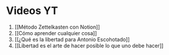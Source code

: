 # Videos YT
1. [[Método Zettelkasten con Notion]]
2. [[Cómo aprender cualquier cosa]]
3. [[¿Qué es la libertad para Antonio Escohotado]]
4. [[Libertad es el arte de hacer posible lo que uno debe hacer]]